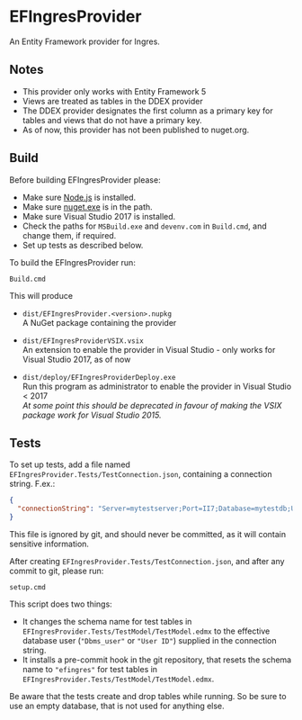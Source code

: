﻿# EFIngresProvider

An Entity Framework provider for Ingres.

## Notes

- This provider only works with Entity Framework 5
- Views are treated as tables in the DDEX provider
- The DDEX provider designates the first column as a primary key for tables and views that do not have a primary key.
- As of now, this provider has not been published to nuget.org.

## Build

Before building EFIngresProvider please:

- Make sure [Node.js](https://nodejs.org/) is installed.
- Make sure [nuget.exe](https://dist.nuget.org/win-x86-commandline/latest/nuget.exe) is in the path.
- Make sure Visual Studio 2017 is installed.
- Check the paths for `MSBuild.exe` and `devenv.com` in `Build.cmd`, and change them, if required.
- Set up tests as described below.

To build the EFIngresProvider run:

```
Build.cmd
```

This will produce

- `dist/EFIngresProvider.<version>.nupkg`   
  A NuGet package containing the provider

- `dist/EFIngresProviderVSIX.vsix`   
  An extension to enable the provider in Visual Studio - only works for Visual Studio 2017, as of now

- `dist/deploy/EFIngresProviderDeploy.exe`   
  Run this program as administrator to enable the provider in Visual Studio < 2017   
  _At some point this should be deprecated in favour of making the VSIX package work for Visual Studio 2015._

## Tests

To set up tests, add a file named `EFIngresProvider.Tests/TestConnection.json`, containing a connection string. F.ex.:

```json
{
  "connectionString": "Server=mytestserver;Port=II7;Database=mytestdb;User ID=me;Password=my-password;VnodeUsage=connect"
}
```

This file is ignored by git, and should never be committed, as it will contain sensitive information.

After creating `EFIngresProvider.Tests/TestConnection.json`, and after any commit to git, please run:

```
setup.cmd
```

This script does two things:
- It changes the schema name for test tables in `EFIngresProvider.Tests/TestModel/TestModel.edmx` to the effective database user (`"Dbms_user"` or `"User ID"`) supplied in the connection string.
- It installs a pre-commit hook in the git repository, that resets the schema name to `"efingres"` for test tables in `EFIngresProvider.Tests/TestModel/TestModel.edmx`.

Be aware that the tests create and drop tables while running. So be sure to use an empty database, that is not used for anything else.
